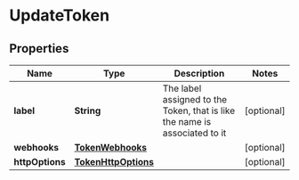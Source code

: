 

# UpdateToken

## Properties

Name | Type | Description | Notes
------------ | ------------- | ------------- | -------------
**label** | **String** | The label assigned to the Token, that is like the name is associated to it |  [optional]
**webhooks** | [**TokenWebhooks**](TokenWebhooks.md) |  |  [optional]
**httpOptions** | [**TokenHttpOptions**](TokenHttpOptions.md) |  |  [optional]



